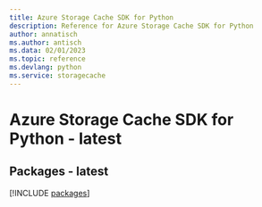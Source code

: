 ```yaml
---
title: Azure Storage Cache SDK for Python
description: Reference for Azure Storage Cache SDK for Python
author: annatisch
ms.author: antisch
ms.data: 02/01/2023
ms.topic: reference
ms.devlang: python
ms.service: storagecache
---
```

# Azure Storage Cache SDK for Python - latest
## Packages - latest
[!INCLUDE [packages](storage-cache-index.md)]
